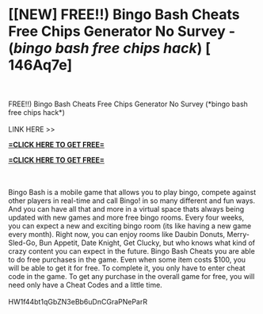 # [[NEW] FREE!!) Bingo Bash Cheats Free Chips Generator No Survey - (*bingo bash free chips hack*) [ 146Aq7e]
<br>
<br>FREE!!) Bingo Bash Cheats Free Chips Generator No Survey (*bingo bash free chips hack*)
<br>
<br>LINK HERE >> 

**[=CLICK HERE TO GET FREE=](https://www.google.com/url?q=https%3A%2F%2Fappbitly.com%2FuxHKU)**


**[=CLICK HERE TO GET FREE=](https://www.google.com/url?q=https%3A%2F%2Fappbitly.com%2FuxHKU)**


<br>
<br>Bingo Bash is a mobile game that allows you to play bingo, compete against other players in real-time and call Bingo! in so many different and fun ways.  And you can have all that and more in a virtual space thats always being updated with new games and more free bingo rooms.  Every four weeks, you can expect a new and exciting bingo room (its like having a new game every month).  Right now, you can enjoy rooms like Daubin Donuts, Merry-Sled-Go, Bun Appetit, Date Knight, Get Clucky, but who knows what kind of crazy content you can expect in the future.  Bingo Bash Cheats you are able to do free purchases in the game.  Even when some item costs $100, you will be able to get it for free.  To complete it, you only have to enter cheat code in the game.  To get any purchase in the overall game for free, you will need only have a Cheat Codes and a little time. 
<br>
<br>HW1f44bt1qGbZN3eBb6uDnCGraPNeParR
<br>
